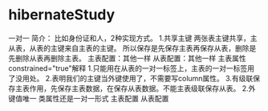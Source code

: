 # hibernateStudy
一对一
    简介：
        比如身份证和人，2种实现方式。
    1.共享主键
        两张表主键共享，主从表，从表的主键来自主表的主键。
        所以保存是先保存主表再保存从表，删除是先删除从表再删除主表。
        主表配置：其他一样
            <one-to-one name="passport1" class="com.ims.model.c01sharedPrimaryKey.Passport1" cascade="all"></one-to-one>
        从表配置：其他一样
            <!-- 主键生成策略  -->
            <id name=" " column=" ">
                <generator class="foreign">	
                    <param name="property">主表属性</param>
                </generator>
            </id>
            <!-- constrained 启用约束 -->
            <one-to-one name="主表属性" class="主表类全类名" constrained="true"></one-to-one>
        constrained="true"解释
            1.只能用在从表的一对一标签上，主表的一对一标签用了没用处。
            2.表明我们的主键当外键使用了，不需要写column属性。
            3.有级联保存主表作用，先保存主表数据，在保存从表数据。不能主表级联保存从表。
    2.外键值唯一
        类属性还是一对一形式
        主表配置
            <many-to-one name="从表属性" class="从表类全类名" column="外键字段名" unique="true"/>
        从表配置
            <one-to-one name="主表属性" class="主表类全类名" property-ref="主表类的从表属性" />
        
     